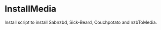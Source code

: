 InstallMedia
============

Install script to install Sabnzbd, Sick-Beard, Couchpotato and nzbToMedia.
